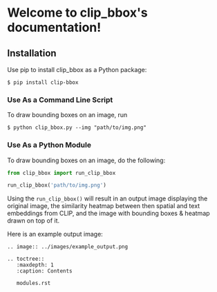 # Welcome to clip_bbox's documentation!

## Installation

Use pip to install clip_bbox as a Python package:

    $ pip install clip-bbox

### Use As a Command Line Script

To draw bounding boxes on an image, run

    $ python clip_bbox.py --img "path/to/img.png" 

### Use As a Python Module

To draw bounding boxes on an image, do the following:

```python
from clip_bbox import run_clip_bbox

run_clip_bbox('path/to/img.png')
```

Using the `run_clip_bbox()` will result in an output image displaying the original image, the similarity heatmap between then spatial and text embeddings from CLIP, and the image with bounding boxes & heatmap drawn on top of it. 

Here is an example output image:
```eval_rst
.. image:: ../images/example_output.png
```

```eval_rst
.. toctree::
   :maxdepth: 1
   :caption: Contents

   modules.rst
```
